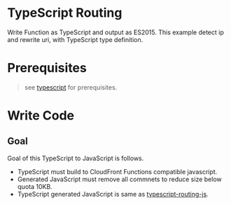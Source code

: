 # TypeScript Routing

Write Function as TypeScript and output as ES2015.
This example detect ip and rewrite uri, with TypeScript type definition.

# Prerequisites

> see [typescript](../typescript/README.md) for prerequisites.

# Write Code

## Goal

Goal of this TypeScript to JavaScript is follows.

- TypeScript must build to CloudFront Functions compatible javascript.
- Generated JavaScript must remove all commnets to reduce size below quota 10KB.
- TypeScript generated JavaScript is same as [typescript-routing-js](../typescript-routing-js).
